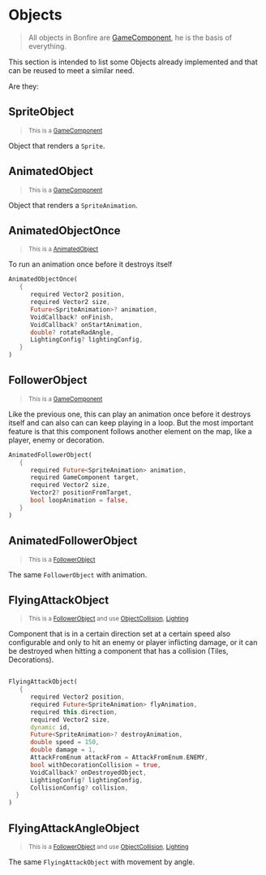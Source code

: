 # Objects

> All objects in Bonfire are [GameComponent](https://github.com/RafaelBarbosatec/bonfire/blob/master/lib/base/game_component.dart), he is the basis of everything.

This section is intended to list some Objects already implemented and that can be reused to meet a similar need.

Are they:

## SpriteObject

> <small> This is a [GameComponent](https://github.com/RafaelBarbosatec/bonfire/blob/master/lib/base/game_component.dart) </small>

Object that renders a `Sprite`.

## AnimatedObject

> <small> This is a [GameComponent](https://github.com/RafaelBarbosatec/bonfire/blob/master/lib/base/game_component.dart) </small>

Object that renders a `SpriteAnimation`.

## AnimatedObjectOnce

> <small> This is a [AnimatedObject](#AnimatedObject) </small>

To run an animation once before it destroys itself

```dart
AnimatedObjectOnce(
   {
      required Vector2 position,
      required Vector2 size,
      Future<SpriteAnimation>? animation,
      VoidCallback? onFinish,
      VoidCallback? onStartAnimation,
      double? rotateRadAngle,
      LightingConfig? lightingConfig,
   }
)
```

## FollowerObject

> <small> This is a [GameComponent](https://github.com/RafaelBarbosatec/bonfire/blob/master/lib/base/game_component.dart) </small>

Like the previous one, this can play an animation once before it destroys itself and can also can can keep playing in a loop. But the most important feature is that this component follows another element on the map, like a player, enemy or decoration.


```dart
AnimatedFollowerObject(
   {
      required Future<SpriteAnimation> animation,
      required GameComponent target,
      required Vector2 size,
      Vector2? positionFromTarget,
      bool loopAnimation = false,
   }
)
```

## AnimatedFollowerObject

> <small> This is a [FollowerObject](#FollowerObject) </small>

The same `FollowerObject` with animation.

## FlyingAttackObject

> <small> This is a [FollowerObject](#AnimatedObject) and use [ObjectCollision](collision_system), [Lighting](lighting) </small>

Component that is in a certain direction set at a certain speed also configurable and only to hit an enemy or player inflicting damage, or it can be destroyed when hitting a component that has a collision (Tiles, Decorations).

```dart

FlyingAttackObject(
   {
      required Vector2 position,
      required Future<SpriteAnimation> flyAnimation,
      required this.direction,
      required Vector2 size,
      dynamic id,
      Future<SpriteAnimation>? destroyAnimation,
      double speed = 150,
      double damage = 1,
      AttackFromEnum attackFrom = AttackFromEnum.ENEMY,
      bool withDecorationCollision = true,
      VoidCallback? onDestroyedObject,
      LightingConfig? lightingConfig,
      CollisionConfig? collision,
  }
)

```

## FlyingAttackAngleObject

> <small> This is a [FollowerObject](#AnimatedObject) and use [ObjectCollision](collision_system), [Lighting](lighting) </small>

The same `FlyingAttackObject` with movement by angle.
